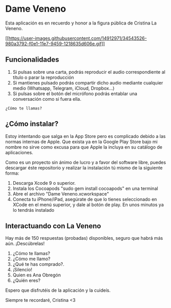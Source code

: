 # Dame Veneno
Esta aplicación es en recuerdo y honor a la figura pública de Cristina La Veneno.

[[https://user-images.githubusercontent.com/14912971/34543526-980a3792-f0e1-11e7-9459-1218635d606e.gif]]

## Funcionalidades
1. Si pulsas sobre una carta, podrás reproducir el audio correspondiente al título o parar la reproducción
2. Si mantienes pulsado podrás compartir dicho audio mediante cualquier medio (Whatsapp, Telegram, iCloud, Dropbox...)
3. Si pulsas sobre el botón del micrófono podrás entablar una conversación como si fuera ella.

```
¿Cómo te llamas?
```

## ¿Cómo instalar?
Estoy intentando que salga en la App Store pero es complicado debido a las normas internas de Apple. Que exista ya en la Google Play Store bajo mi nombre no sirve como excusa para que Apple la incluya en su catálogo de aplicaciones.

Como es un proyecto sin ánimo de lucro y a favor del software libre, puedes descargar éste repositorio y realizar la instalación tú mismo de la siguiente forma:

1. Descarga Xcode 9 o superior.
2. Instala los Cocoapods "sudo gem install cocoapods" en una terminal
3. Abre el archivo "Dame Veneno.xcworkspace"
4. Conecta tu iPhone/iPad, asegúrate de que lo tienes seleccionado en XCode en el menú superior, y dale al botón de play. En unos minutos ya lo tendrás instalado


## Interactuando con La Veneno
Hay más de 150 respuestas (probadas) disponibles, seguro que habrá más aún. ¡Descúbrelas!

1. ¿Cómo te llamas?
2. ¿Cómo me llamo?
3. ¿Qué te has comprado?.
4. ¡Silencio!
5. Quien es Ana Obregón
6. ¿Quién eres?


Espero que disfrutéis de la aplicación y la cuideís.


Siempre te recordaré, Cristina <3